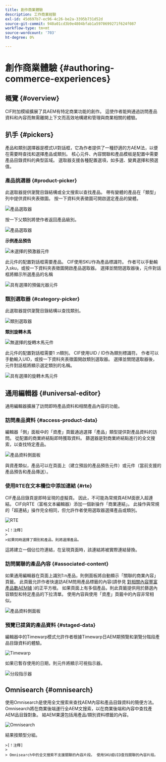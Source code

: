 ```yaml
---
title: 創作商業體驗
description: 工作商業經驗
exl-id: 45d697b7-ec96-4c26-be2a-3395b731d52d
source-git-commit: 940a01cd3b9e4804bfab1a5970699271f624f087
workflow-type: tm+mt
source-wordcount: '703'
ht-degree: 0%

---
```


# 創作商業體驗 {#authoring-commerce-experiences}

## 概覽 {#overview}

CIF附加模組擴展了具AEM有特定商業功能的創作。 這使作者能夠通過訪問產品資料和內容而無需離開上下文而高效地構建和管理與商業相關的體驗。

## 扒手 {#pickers}

產品和類別選擇器是模式UI對話框，它為作者提供了一種舒適的方AEM法，以便在需要時查找和選擇產品或類別。 核心元件、內容關聯和產品模板是配置中需要產品目錄資料的典型區域。 選取器支援各種配置選項，如多選、變異選擇和預選值。

### 產品挑選器 {#product-picker}

此選取器提供瀏覽目錄結構或全文搜索以查找產品。 帶有變體的產品在「類型」列中提供資料夾表徵圖。 按一下資料夾表徵圖可開啟選定產品的變體。

![產品選取器](../assets/authoring/product-picker.png)

按一下父類別將使作者返回產品級別。

![產品選取器](../assets/authoring/product-picker-variation.png)

**示例產品預告**

![未選擇的預激器元件](../assets/authoring/teaser_component_without_selection.png)

此元件的配置對話框需要產品。 CIF使用SKU作為產品標識符。 作者可以手動輸入sku，或按一下資料夾表徵圖開啟產品選取器。 選擇並關閉選取器後，元件對話框將顯示所選產品的名稱

![具有選擇的預偏光器元件](../assets/authoring/teaser_component_with_selection.png)

### 類別選取器 {#category-picker}

此選取器提供瀏覽目錄結構以查找類別。

![類別選取器](../assets/authoring/category-picker.png)

**類別旋轉木馬**

![無選擇的旋轉木馬元件](../assets/authoring/carousel_component_without_selection.png)

此元件的配置對話框需要1 :n類別。 CIF使用UID / ID作為類別標識符。 作者可以手動輸入UID，或按一下資料夾表徵圖開啟類別選取器。 選擇並關閉選取器後，元件對話框將顯示選定類別的名稱。

![具有選擇的旋轉木馬元件](../assets/authoring/carousel_component_with_selection.png)

## 通用編輯器 {#universal-editor}

通用編輯器擴展了訪問即時產品資料和相關產品內容的功能。

### 訪問產品資料 {#access-product-data}

編輯器「側」面板中的「資產」頁籤通過選擇「產品」類型提供對產品資料的訪問。 從配置的商業終結點即時獲取資料。 篩選器是對商業終結點進行的全文搜索，以查找特定產品。

![產品資料側面板](../assets/authoring/products-side-panel.png)

與資產類似，產品可以在頁面上（建立預設的產品預告元件）或元件（當前支援的產品預告和產品傳送）。

### 使用RTE在文本欄位中添加連結 {#rte}

CIF產品目錄頁是即時呈現的虛擬頁。 因此，不可能為常規頁AEM面嵌入超連結。 CIF向RTE（富格文本編輯器）添加一個新操作「商業連結」。 此操作與常規的「超連結」操作完全相同，但允許作者使用選取器選擇產品或類別。

![RTE](../assets/authoring/RTE.png)

    >[！注釋]
    >
    >如果同時選擇了類別和產品，則將選擇產品。

這將建立一個佔位符連結，在呈現頁面時，該連結將被實際連結替換。

### 訪問關聯的產品內容 {#associated-content}

如果通用編輯器在頁面上識別1:n產品，則側面板將自動顯示「關聯的商業內容」頁籤。 此頁籤允許作者快速訪AEM問用產品標籤的內容(請參見 [對相關內容豐富產品數AEM據](./enrich-product-associated-content.md) )的正平方根。 如果頁面上有多個產品，則此頁籤提供用於篩選內容類型和特定產品的下拉清單。 使用內容與使用「資產」頁籤中的內容非常相似。

![產品資料側面板](../assets/authoring/associated-commerce-content-tab.png)

### 預覽已提貨的產品資料 {#staged-data}

編輯器中的Timewarp模式允許作者根據Timewarp日AEM期預覽和瀏覽分階段產品目錄資料的體驗。

![Timewarp](../assets/authoring/timewarp.png)

如果已暫存使用的日期，則元件將顯示可視指示器。

![分段指示器](../assets/authoring/staged-indicator.png)

## Omnisearch {#omnisearch}

使用Omnisearch是使用全文搜索來查找AEM內容和產品目錄資料的簡便方法。 Omnisearch將在商業後端運行全AEM文搜索，以在商業後端和內容中查找產AEM品目錄對象。 結AEM果還包括用產品/類別資料標籤的內容。

![Omnisearch](../assets/authoring/omnisearch.png)

結果按類型分組。

    >[！注釋]
    >
    > Omnisearch中的全文搜索不支援關聯的內容片段。 使用SKU或UID查找關聯的內容片段。
